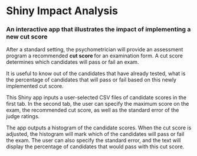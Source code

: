 # Shiny Impact Analysis
### An interactive app that illustrates the impact of implementing a new cut score

After a standard setting, the psychometrician will provide an assessment program a recommended <strong> cut score </strong> for an examination form. A cut score determines which candidates will pass or fail an exam.

It is useful to know out of the candidates that have already tested, what is the percentage of candidates that will pass or fail based on this newly implemented cut score.

This Shiny app inputs a user-selected CSV files of candidate scores in the first tab. In the second tab, the user can specify the maximum score on the exam, the recommended cut score, as well as the standard error of the judge ratings. 

The app outputs a histogram of the candidate scores. When the cut score is adjusted, the histogram will mark which of the candidates will pass or fail the exam. The user can also specify the standard error, and the text will display the percentage of candidates that would pass with this cut score.
